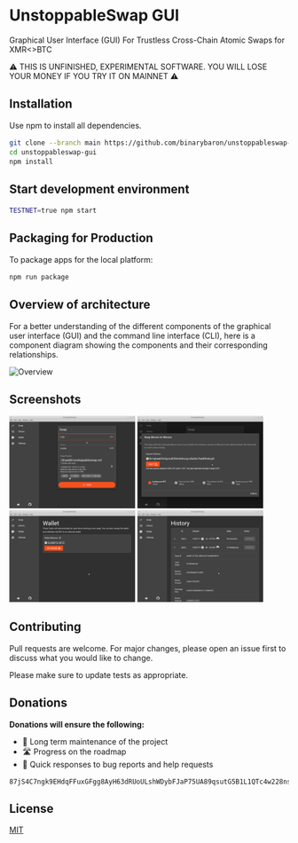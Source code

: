 # UnstoppableSwap GUI

Graphical User Interface (GUI) For Trustless Cross-Chain Atomic Swaps for XMR<>BTC

⚠️ THIS IS UNFINISHED, EXPERIMENTAL SOFTWARE. YOU WILL LOSE YOUR MONEY IF YOU TRY IT ON MAINNET ⚠️

## Installation

Use npm to install all dependencies.

```bash
git clone --branch main https://github.com/binarybaron/unstoppableswap-gui
cd unstoppableswap-gui
npm install
```

## Start development environment

```bash
TESTNET=true npm start
```

## Packaging for Production

To package apps for the local platform:

```bash
npm run package
```

## Overview of architecture

For a better understanding of the different components of the graphical user interface (GUI) and the command line interface (CLI), here is a component diagram showing the components and their corresponding relationships.

![Overview](https://www.plantuml.com/plantuml/png/TLDDRnCn4BtxLppsr1xs3rHLL6K5AAY1a2q22JWCQxUnSEp5dZGWbF_EE6QRLJVDnV6Rz_7aIMuIK-JTrgbNl35RWzwHzKhrrFsa1uDgHT5uHXz3PrAgy5S1JyFNpdGSWozm_dHXsmUV5L_NXZh66ncpyVexA67W3-1Kr6uaJsDjzEutMYOsMLZkn-jKyZveywx5N4eDEHdwVrT5C8b6NS_6F5nXiMfU8b_NzQW3hkH26cbKQ6mbxDbBT90Gj4qzSRS1TMo3Jmeug8DIcfX-K3Aesb_Eigb02UKhoWlV1wTDHDKuYymMgoXTG_npse6mh1EFL3moMkoVTHoShz1-l1sjlDbOfqyRfuGZiZe2nvGJzSDoSOTsJpsaqTcVmLBE6F2Pd3ECzQhvvYzenm7M9ywWlimxotgXhlkkME3YCfFpfC0odvXNIPA7r4boSxiuEijvdZ2tt0NhKReDBGGLe2XmAEUf7Uf97_57FL4-iL2N1cTtC1k_RTv4JtkVG3ADXdH2OXrs31SUaif1MVDiSVSXi8duibnVp-Pt3VAZuEsd1SAZYO_MxDMDfEN_-3y0)

## Screenshots

<img src="docs/images/main_screen.png" width="45%"></img> <img src="docs/images/swap_screen.png" width="45%"></img> <img src="docs/images/wallet_screen.png" width="45%"></img> <img src="docs/images/history_screen.png" width="45%"></img>

## Contributing

Pull requests are welcome. For major changes, please open an issue first to discuss what you would like to change.

Please make sure to update tests as appropriate.

## Donations

**Donations will ensure the following:**

- 🔨 Long term maintenance of the project
- 🛣 Progress on the roadmap
- 🐛 Quick responses to bug reports and help requests

```
87jS4C7ngk9EHdqFFuxGFgg8AyH63dRUoULshWDybFJaP75UA89qsutG5B1L1QTc4w228nsqsv8EjhL7bz8fB3611Mh98mg
```

## License

[MIT](https://choosealicense.com/licenses/mit/)
